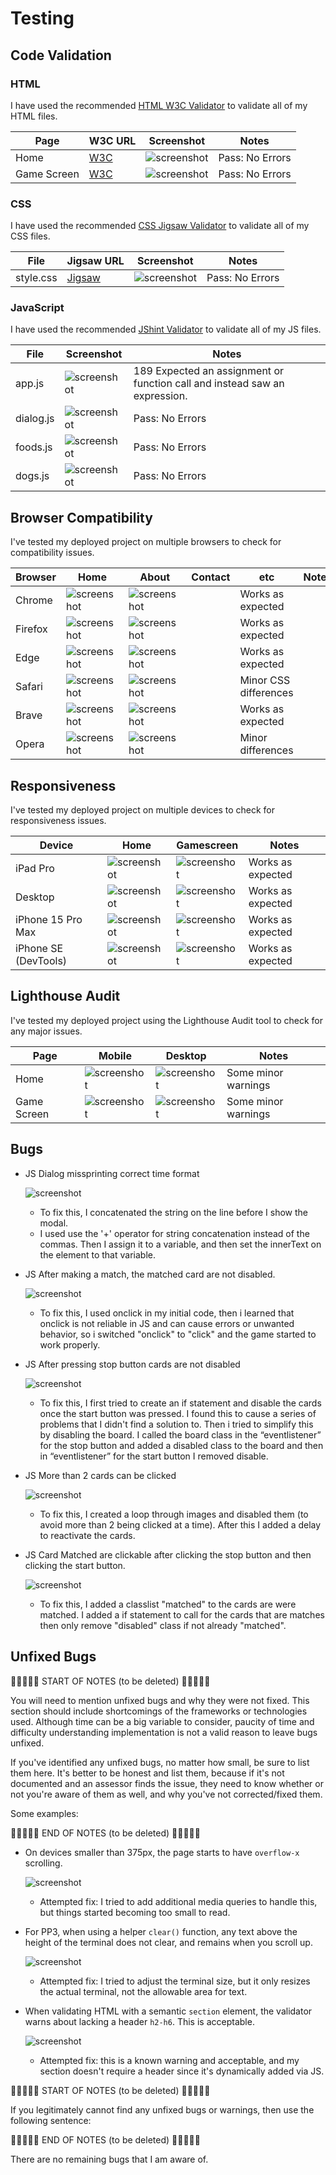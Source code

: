 # Testing

## Code Validation

### HTML

I have used the recommended [HTML W3C Validator](https://validator.w3.org) to validate all of my HTML files.

| Page | W3C URL | Screenshot | Notes |
| --- | --- | --- | --- |
| Home | [W3C](https://validator.w3.org/nu/?doc=https%3A%2F%2Fprimarypigments.github.io%2Fmemory-game%2Findex.html) | ![screenshot](documentation/validation/html-home.png) | Pass: No Errors |
| Game Screen | [W3C](https://validator.w3.org/nu/?doc=https%3A%2F%2Fprimarypigments.github.io%2Fmemory-game%2Fgamescreen.html) | ![screenshot](documentation/validation/html-gamescreen.png) | Pass: No Errors |

### CSS

I have used the recommended [CSS Jigsaw Validator](https://jigsaw.w3.org/css-validator) to validate all of my CSS files.

| File | Jigsaw URL | Screenshot | Notes |
| --- | --- | --- | --- |
| style.css | [Jigsaw](https://jigsaw.w3.org/css-validator/validator?uri=https%3A%2F%2Fprimarypigments.github.io%2Fmemory-game) | ![screenshot](documentation/validation/css-index.png) | Pass: No Errors |

### JavaScript

I have used the recommended [JShint Validator](https://jshint.com) to validate all of my JS files.

| File | Screenshot | Notes |
| --- | --- | --- |
| app.js | ![screenshot](documentation/validation/jshint-app.js.png) | 189 Expected an assignment or function call and instead saw an expression.|
| dialog.js | ![screenshot](documentation/validation/jshint-dialog.js.png) | Pass: No Errors |
| foods.js | ![screenshot](documentation/validation/jshint-foods.js.png) | Pass: No Errors |
| dogs.js | ![screenshot](documentation/validation/jshint-dogs.js.png) | Pass: No Errors |

## Browser Compatibility

I've tested my deployed project on multiple browsers to check for compatibility issues.

| Browser | Home | About | Contact | etc | Notes |
| --- | --- | --- | --- | --- | --- |
| Chrome | ![screenshot](documentation/browsers/chrome-home.png) | ![screenshot](documentation/browsers/chrome-gamescreen.png) |  | Works as expected |
| Firefox | ![screenshot](documentation/browsers/firefox-home.png) | ![screenshot](documentation/browsers/firefox-gamescreen.png) |  | Works as expected |
| Edge | ![screenshot](documentation/browsers/chrome-home.png) | ![screenshot](documentation/browsers/edge-gamescreen.png) |  | Works as expected |
| Safari | ![screenshot](documentation/browsers/safari-home.png) | ![screenshot](documentation/browsers/safari-gamescreen.png) |  | Minor CSS differences |
| Brave | ![screenshot](documentation/browsers/brave-home.png) | ![screenshot](documentation/browsers/brave-gamescreen.png) |  | Works as expected |
| Opera | ![screenshot](documentation/browsers/opera-home.png) | ![screenshot](documentation/browsers/opera-gamescreen.png) |  | Minor differences |

## Responsiveness

I've tested my deployed project on multiple devices to check for responsiveness issues.

| Device | Home | Gamescreen | Notes |
| --- | --- | --- | --- |
| iPad Pro | ![screenshot](documentation/responsive/responsive-home-ipad-pro.png) | ![screenshot](/workspace/memory-game/documentation/responsive/responsive-gamescreen-ipad-pro.png) | Works as expected |
| Desktop | ![screenshot](documentation/responsive/responsive-home-desktop.png) | ![screenshot](documentation/responsive/responsive-gamescreen-desktop.png) | Works as expected |
| iPhone 15 Pro Max | ![screenshot](documentation/responsive/responsive-home-iphone-15-pro-max.png) | ![screenshot](documentation/responsive/responsive-gamescreen-iphone-15-pro-max.png) | Works as expected |
| iPhone SE (DevTools) | ![screenshot](documentation/responsive/responsive-home-iphone-se.png) | ![screenshot](documentation/responsive/responsive-gamescreen-iphone-se.png) | Works as expected |


## Lighthouse Audit

I've tested my deployed project using the Lighthouse Audit tool to check for any major issues.

| Page | Mobile | Desktop | Notes |
| --- | --- | --- | --- |
| Home | ![screenshot](documentation/validation/lighthouse-index.png) | ![screenshot](documentation/validation/lighthouse-index-desktop.png) | Some minor warnings |
| Game Screen | ![screenshot](documentation/validation/lighthouse-gamescreen.png) | ![screenshot](documentation/validation/lighthouse-gamescreen-desktop.png) | Some minor warnings |

## Bugs

- JS Dialog missprinting correct time format

    ![screenshot](documentation/bugs/dialog-bug-missprint-time-working-code.png)

    - To fix this, I concatenated the string on the line before I show the modal.
    - I used use the '+' operator for string concatenation instead of the commas. Then I assign it to a variable, and then set the innerText on the element to that variable.

- JS After making a match, the matched card are not disabled.

    ![screenshot](documentation/bugs/card-match-not-disabled-after-match-code.png)

    - To fix this, I used onclick in my initial code, then i learned that onclick is not reliable in JS and can cause errors or unwanted behavior, so i switched "onclick" to "click" and the game started to work properly.

- JS After pressing stop button cards are not disabled

    ![screenshot](documentation/bugs/card-not-disabled-stop-code-2-solution.png)

    - To fix this, I first tried to create an if statement and disable the cards once the start button was pressed. I found this to cause a series of problems that I didn't find a solution to. Then i tried to simplify this by disabling the board. I called the board class
 in the “eventlistener” for the stop button and added a disabled class to the board and then in “eventlistener” for the start button I removed disable.

- JS More than 2 cards can be clicked

    ![screenshot](documentation/bugs/more-than-2-cards-clicked-code.png)

    - To fix this, I created a loop through images and disabled them (to avoid more than 2 being clicked at a time). After this I added a delay to reactivate the cards.

- JS Card Matched are clickable after clicking the stop button and then clicking the start button.

    ![screenshot](documentation/bugs/Cards-reset-after-stopbuton.png)

    - To fix this, I added a classlist "matched" to the cards are were matched. I added a if statement to call for the cards that are matches then only remove "disabled" class if not already "matched".

## Unfixed Bugs

🛑🛑🛑🛑🛑 START OF NOTES (to be deleted) 🛑🛑🛑🛑🛑

You will need to mention unfixed bugs and why they were not fixed.
This section should include shortcomings of the frameworks or technologies used.
Although time can be a big variable to consider, paucity of time and difficulty understanding
implementation is not a valid reason to leave bugs unfixed.

If you've identified any unfixed bugs, no matter how small, be sure to list them here.
It's better to be honest and list them, because if it's not documented and an assessor finds the issue,
they need to know whether or not you're aware of them as well, and why you've not corrected/fixed them.

Some examples:

🛑🛑🛑🛑🛑 END OF NOTES (to be deleted) 🛑🛑🛑🛑🛑

- On devices smaller than 375px, the page starts to have `overflow-x` scrolling.

    ![screenshot](documentation/unfixed-bug01.png)

    - Attempted fix: I tried to add additional media queries to handle this, but things started becoming too small to read.

- For PP3, when using a helper `clear()` function, any text above the height of the terminal does not clear, and remains when you scroll up.

    ![screenshot](documentation/unfixed-bug02.png)

    - Attempted fix: I tried to adjust the terminal size, but it only resizes the actual terminal, not the allowable area for text.

- When validating HTML with a semantic `section` element, the validator warns about lacking a header `h2-h6`. This is acceptable.

    ![screenshot](documentation/unfixed-bug03.png)

    - Attempted fix: this is a known warning and acceptable, and my section doesn't require a header since it's dynamically added via JS.

🛑🛑🛑🛑🛑 START OF NOTES (to be deleted) 🛑🛑🛑🛑🛑

If you legitimately cannot find any unfixed bugs or warnings, then use the following sentence:

🛑🛑🛑🛑🛑 END OF NOTES (to be deleted) 🛑🛑🛑🛑🛑

There are no remaining bugs that I am aware of.
